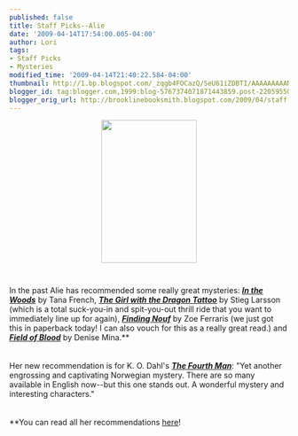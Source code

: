 ```yaml
---
published: false
title: Staff Picks--Alie
date: '2009-04-14T17:54:00.005-04:00'
author: Lori
tags:
- Staff Picks
- Mysteries
modified_time: '2009-04-14T21:40:22.584-04:00'
thumbnail: http://1.bp.blogspot.com/_zqgb4FOCazQ/SeU61iZDBTI/AAAAAAAAANU/VwowUJ0wkLc/s72-c/fourth+man.jpg
blogger_id: tag:blogger.com,1999:blog-5767374071871443859.post-2205955031414332978
blogger_orig_url: http://brooklinebooksmith.blogspot.com/2009/04/staff-picks-alie.html
---
```


<a href="http://1.bp.blogspot.com/_zqgb4FOCazQ/SeU61iZDBTI/AAAAAAAAANU/VwowUJ0wkLc/s1600-h/fourth+man.jpg"><img id="BLOGGER_PHOTO_ID_5324726825874818354" style="DISPLAY: block; MARGIN: 0px auto 10px; WIDTH: 172px; CURSOR: hand; HEIGHT: 258px; TEXT-ALIGN: center" alt="" src="http://1.bp.blogspot.com/_zqgb4FOCazQ/SeU61iZDBTI/AAAAAAAAANU/VwowUJ0wkLc/s400/fourth+man.jpg" border="0" /></a><br /><div><a href="http://4.bp.blogspot.com/_zqgb4FOCazQ/SeU6Rh8S_4I/AAAAAAAAANM/-H0CdE7hSmQ/s1600-h/fourth+man.jpg"></a>In the past Alie has recommended some really great mysteries: <strong><em><a href="http://brookline.booksense.com/NASApp/store/Product?s=showproduct&amp;isbn=9780143113492">In the Woods</a></em></strong> by Tana French, <strong><em><a href="http://brookline.booksense.com/NASApp/store/Product?s=showproduct&amp;isbn=9780307269751">The Girl with the Dragon Tattoo</a></em></strong> by <span class="blsp-spelling-error" id="SPELLING_ERROR_0">Stieg</span> <span class="blsp-spelling-error" id="SPELLING_ERROR_1">Larsson</span> (which is a total suck-you-in and spit-you-out thrill ride that you want to immediately line up for again), <strong><em><a href="http://brookline.booksense.com/NASApp/store/Product?s=showproduct&amp;isbn=9780547237787">Finding <span class="blsp-spelling-error" id="SPELLING_ERROR_2">Nouf</span></a></em></strong> by Zoe <span class="blsp-spelling-error" id="SPELLING_ERROR_3">Ferraris</span> (we just got this in paperback today! I can also vouch for this as a really great read.) and <strong><em><a href="http://brookline.booksense.com/NASApp/store/Product?s=showproduct&amp;isbn=9780316154581">Field of Blood</a></em></strong> by Denise Mina.**<br /><div></div><br /><br /><div>Her new recommendation is for K. O. <span class="blsp-spelling-error" id="SPELLING_ERROR_4">Dahl's</span> <strong><em><a href="http://brookline.booksense.com/NASApp/store/Product?s=showproduct&amp;isbn=9780312540579">The Fourth Man</a></em></strong>: "Yet another engrossing and captivating Norwegian mystery. There are so many available in English now--but this one stands out. A wonderful mystery and interesting characters." </div><br /><br /><div>**You can read all her recommendations <a href="http://brookline.booksense.com/NASApp/store/IndexJsp?s=storepicks&amp;page=260895">here</a>!</div></div>